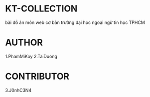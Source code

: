# KT-COLLECTION
bài đồ án môn web cơ bản trường đại học ngoại ngữ tin học TPHCM 

# AUTHOR
1.PhamMiKoy
2.TaiDuong

# CONTRIBUTOR
3.J0nhC3N4
